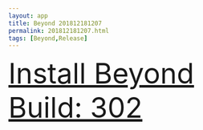 ```yaml
---
layout: app
title: Beyond 201812181207
permalink: 201812181207.html
tags: [Beyond,Release]
---
```

<div class="pure-g">
    <div class="pure-u-1-1" style="font-size: 4em">
        <a class="pure-button-primary" href="itms-services://?action=download-manifest&url=https%3A%2F%2Flitsungyisigono.github.io%2FTestScript%2Fmanifests%2F201812181207.plist"><i class="fa fa-download" aria-hidden="true"></i>Install Beyond Build: 302</a>
    </div>
</div>